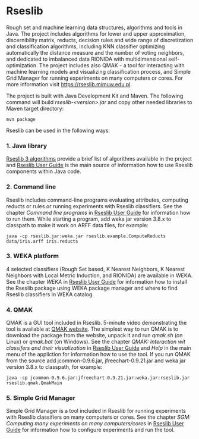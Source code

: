 # Rseslib
Rough set and machine learning data structures, algorithms and tools in Java. The project includes algorithms for lower and upper approximation, discernibility matrix, reducts, decision rules and wide range of discretization and classification algorithms, including KNN classifier optimizing automatically the distance measure and the number of voting neighbors, and dedicated to imbalanced data RIONIDA with multidimensional self-optimization. The project includes also QMAK - a tool for interacting with machine learning models and visualizing classification process, and Simple Grid Manager for running experiments on many computers or cores. For more information visit https://rseslib.mimuw.edu.pl.

The project is built with Java Development Kit and Maven. The following command will build *rseslib-\<version\>.jar* and copy other needed libraries to Maven target directory:
```
mvn package
```

Rseslib can be used in the following ways:

###  1. Java library
[Rseslib 3 algorithms](https://rseslib.mimuw.edu.pl/algorithms.html) provide a brief list of algorithms available in the project and [Rseslib User Guide](https://rseslib.mimuw.edu.pl/rseslib.pdf) is the main source of information how to use Rseslib components within Java code.

###  2. Command line
Rseslib includes command-line programs evaluating attributes, computing reducts or rules or running experiments with Rseslib classifiers. See the chapter *Command line programs* in [Rseslib User Guide](https://rseslib.mimuw.edu.pl/rseslib.pdf) for information how to run them. While starting a program, add weka jar version 3.8.x to classpath to make it work on ARFF data files, for example:
```
java -cp rseslib.jar:weka.jar rseslib.example.ComputeReducts data/iris.arff iris.reducts
```

### 3. WEKA platform
4 selected classifiers (Rough Set based, K Nearest Neighbors, K Nearest Neighbors with Local Metric Induction, and RIONIDA) are available in WEKA. See the chapter *WEKA* in [Rseslib User Guide](https://rseslib.mimuw.edu.pl/rseslib.pdf) for information how to install the Rseslib package using WEKA package manager and where to find Rseslib classifiers in WEKA catalog.

### 4. QMAK
QMAK is a GUI tool included in Rseslib. 5-minute video demonstrating the tool is available at [QMAK website](http://rseslib.mimuw.edu.pl/qmak). The simplest way to run QMAK is to download the package from the website, unpack it and run *qmak.sh* (on Linux) or *qmak.bat* (on Windows). See the chapter *QMAK: Interaction wit classifers and their visualization* in [Rseslib User Guide](https://rseslib.mimuw.edu.pl/rseslib.pdf) and *Help* in the main menu of the appliction for information how to use the tool. If you run QMAK from the source add jcommon-0.9.6.jar, jfreechart-0.9.21.jar and weka jar version 3.8.x to classpath, for example:
```
java -cp jcommon-0.9.6.jar:jfreechart-0.9.21.jar:weka.jar:rseslib.jar rseslib.qmak.QmakMain
```

### 5. Simple Grid Manager
Simple Grid Manager is a tool included in Rseslib for running experiments with Rseslib classifiers on many computers or cores. See the chapter *SGM: Computing many experiments on many computers/cores* in [Rseslib User Guide](https://rseslib.mimuw.edu.pl/rseslib.pdf) for information how to configure experiments and run the tool.

